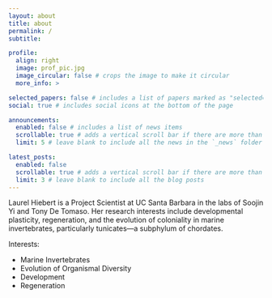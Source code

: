 ```yaml
---
layout: about
title: about
permalink: /
subtitle: 

profile:
  align: right
  image: prof_pic.jpg
  image_circular: false # crops the image to make it circular
  more_info: >

selected_papers: false # includes a list of papers marked as "selected={true}"
social: true # includes social icons at the bottom of the page

announcements:
  enabled: false # includes a list of news items
  scrollable: true # adds a vertical scroll bar if there are more than 3 news items
  limit: 5 # leave blank to include all the news in the `_news` folder

latest_posts:
  enabled: false
  scrollable: true # adds a vertical scroll bar if there are more than 3 new posts items
  limit: 3 # leave blank to include all the blog posts
---
```


Laurel Hiebert is a Project Scientist at UC Santa Barbara in the labs of Soojin Yi and Tony De Tomaso. Her research interests include developmental plasticity, regeneration, and the evolution of coloniality in marine invertebrates, particularly tunicates—a subphylum of chordates.

Interests:
  - Marine Invertebrates
  - Evolution of Organismal Diversity
  - Development
  - Regeneration
